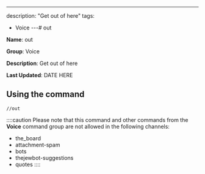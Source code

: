 ---
description: "Get out of here"
tags:
  - Voice
---# out

**Name**: out

**Group**: Voice

**Description**: Get out of here

**Last Updated**: DATE HERE

## Using the command

    //out

::::caution Please note that this command and other commands from the **Voice** command group are not allowed in the following channels:
- the_board
- attachment-spam
- bots
- thejewbot-suggestions
- quotes
::::